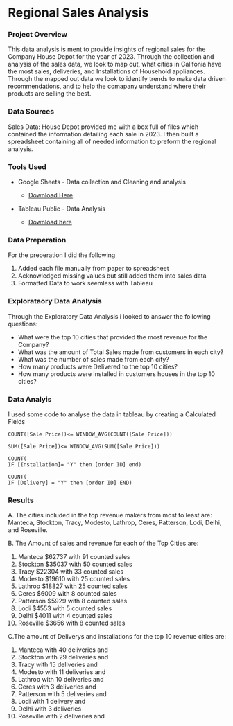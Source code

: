 # Regional Sales Analysis

### Project Overview

This data analysis is ment to provide insights of regional sales for the Company House Depot for the year of 2023. Through the collection and analysis of the sales data, we look to map out, what cities in Califonia have the most sales, deliveries, and Installations of Household appliances. Through the mapped out data we look to identify trends to make data driven recommendations, and to help the comapany understand where their products are selling the best.

### Data Sources

Sales Data: House Depot provided me with a box full of files which contained the information detailing each sale in 2023. I then built a spreadsheet containing all of needed information to preform the regional analysis. 

### Tools Used

- Google Sheets - Data collection and Cleaning and analysis
   - [Download Here](https://github.com/BrandonDuenas/House-Depot-Sales-by-Region/blob/main/House%20Depot%20Regional%20-%20Sheet1.csv)

- Tableau Public - Data Analysis
   - [Download here](https://public.tableau.com/views/HousedepotsalesbyRegion/Dashboard1?:language=en-US&:sid=&:redirect=auth&:display_count=n&:origin=viz_share_link)

### Data Preperation

For the preperation I did the following
1. Added each file manually from paper to spreadsheet
2. Acknowledged missing values but still added them into sales data
3. Formatted Data to work seemless with Tableau
   
### Explorataory Data Analysis

Through the Exploratory Data Analysis i looked to answer the following questions:

- What were the top 10 cities that provided the most revenue for the Company?
- What was the amount of Total Sales made from customers in each city?
- What was the number of sales made from each city?
- How many products were Delivered to the top 10 cities?
- How many products were installed in customers houses in the top 10 cities?

### Data Analyis

I used some code to analyse the data in tableau by creating a Calculated Fields
   ``` Tableau
COUNT([Sale Price])<= WINDOW_AVG(COUNT([Sale Price]))
```
  ``` Tableau
SUM([Sale Price])<= WINDOW_AVG(SUM([Sale Price]))
```
``` Tableau
COUNT(
IF [Installation]= "Y" then [order ID] end)
```
``` Tableau
COUNT(
IF [Delivery] = "Y" then [order ID] END)
```

### Results

A. The cities included in the top revenue makers from most to least are:  Manteca, Stockton, Tracy, Modesto, Lathrop, Ceres, Patterson, Lodi, Delhi, and Roseville.

B. The Amount of sales and revenue for each of the Top Cities are:
   1. Manteca $62737 with 91 counted sales
   2. Stockton $35037 with 50 counted sales
   3. Tracy $22304 with 33 counted sales
   4. Modesto $19610 with 25 counted sales
   5. Lathrop $18827 with 25 counted sales
   6. Ceres $6009 with 8 counted sales
   7. Patterson $5929 with 8 counted sales
   8. Lodi $4553 with 5 counted sales
   9. Delhi $4011 with 4 counted sales
   10. Roseville $3656 with 8 counted sales

C.The amount of Deliverys and installations for the top 10 revenue cities are: 
   1. Manteca with 40 deliveries and 
   2. Stockton with 29 deliveries and 
   3. Tracy with 15 deliveries and
   4. Modesto with 11 deliveries and
   5. Lathrop with 10 deliveries and
   6. Ceres with 3 deliveries and
   7. Patterson with 5 deliveries and
   8. Lodi with 1 delivery and 
   9. Delhi with 3 deliveries
   10. Roseville with 2 deliveries and




